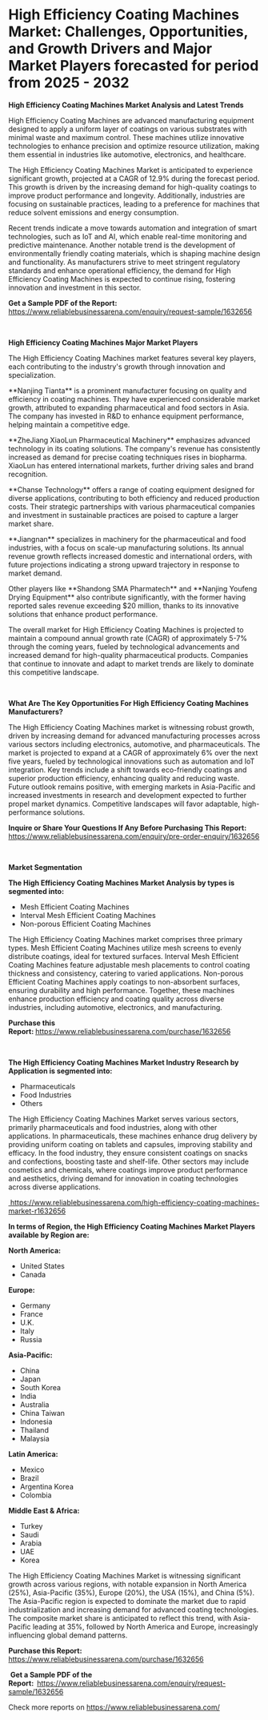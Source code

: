 <p><h1>High Efficiency Coating Machines Market: Challenges, Opportunities, and Growth Drivers and Major Market Players forecasted for period from 2025 - 2032</h1></p><p><strong>High Efficiency Coating Machines Market Analysis and Latest Trends</strong></p>
<p><p>High Efficiency Coating Machines are advanced manufacturing equipment designed to apply a uniform layer of coatings on various substrates with minimal waste and maximum control. These machines utilize innovative technologies to enhance precision and optimize resource utilization, making them essential in industries like automotive, electronics, and healthcare. </p><p>The High Efficiency Coating Machines Market is anticipated to experience significant growth, projected at a CAGR of 12.9% during the forecast period. This growth is driven by the increasing demand for high-quality coatings to improve product performance and longevity. Additionally, industries are focusing on sustainable practices, leading to a preference for machines that reduce solvent emissions and energy consumption.</p><p>Recent trends indicate a move towards automation and integration of smart technologies, such as IoT and AI, which enable real-time monitoring and predictive maintenance. Another notable trend is the development of environmentally friendly coating materials, which is shaping machine design and functionality. As manufacturers strive to meet stringent regulatory standards and enhance operational efficiency, the demand for High Efficiency Coating Machines is expected to continue rising, fostering innovation and investment in this sector.</p></p>
<p><strong>Get a Sample PDF of the Report:&nbsp;</strong> <a href="https://www.reliablebusinessarena.com/enquiry/request-sample/1632656?utm_campaign=1948&utm_medium=2&utm_source=Github&utm_content=ia&utm_term=29032025&utm_id=high-efficiency-coating-machines">https://www.reliablebusinessarena.com/enquiry/request-sample/1632656</a></p>
<p>&nbsp;</p>
<p><strong>High Efficiency Coating Machines Major Market Players</strong></p>
<p><p>The High Efficiency Coating Machines market features several key players, each contributing to the industry's growth through innovation and specialization. </p><p>**Nanjing Tianta** is a prominent manufacturer focusing on quality and efficiency in coating machines. They have experienced considerable market growth, attributed to expanding pharmaceutical and food sectors in Asia. The company has invested in R&D to enhance equipment performance, helping maintain a competitive edge.</p><p>**ZheJiang XiaoLun Pharmaceutical Machinery** emphasizes advanced technology in its coating solutions. The company's revenue has consistently increased as demand for precise coating techniques rises in biopharma. XiaoLun has entered international markets, further driving sales and brand recognition.</p><p>**Chanse Technology** offers a range of coating equipment designed for diverse applications, contributing to both efficiency and reduced production costs. Their strategic partnerships with various pharmaceutical companies and investment in sustainable practices are poised to capture a larger market share.</p><p>**Jiangnan** specializes in machinery for the pharmaceutical and food industries, with a focus on scale-up manufacturing solutions. Its annual revenue growth reflects increased domestic and international orders, with future projections indicating a strong upward trajectory in response to market demand.</p><p>Other players like **Shandong SMA Pharmatech** and **Nanjing Youfeng Drying Equipment** also contribute significantly, with the former having reported sales revenue exceeding $20 million, thanks to its innovative solutions that enhance product performance.</p><p>The overall market for High Efficiency Coating Machines is projected to maintain a compound annual growth rate (CAGR) of approximately 5-7% through the coming years, fueled by technological advancements and increased demand for high-quality pharmaceutical products. Companies that continue to innovate and adapt to market trends are likely to dominate this competitive landscape.</p></p>
<p>&nbsp;</p>
<p><strong>What Are The Key Opportunities For High Efficiency Coating Machines Manufacturers?</strong></p>
<p><p>The High Efficiency Coating Machines market is witnessing robust growth, driven by increasing demand for advanced manufacturing processes across various sectors including electronics, automotive, and pharmaceuticals. The market is projected to expand at a CAGR of approximately 6% over the next five years, fueled by technological innovations such as automation and IoT integration. Key trends include a shift towards eco-friendly coatings and superior production efficiency, enhancing quality and reducing waste. Future outlook remains positive, with emerging markets in Asia-Pacific and increased investments in research and development expected to further propel market dynamics. Competitive landscapes will favor adaptable, high-performance solutions.</p></p>
<p><strong>Inquire or Share Your Questions If Any Before Purchasing This Report:</strong> <a href="https://www.reliablebusinessarena.com/enquiry/pre-order-enquiry/1632656?utm_campaign=1948&utm_medium=2&utm_source=Github&utm_content=ia&utm_term=29032025&utm_id=high-efficiency-coating-machines">https://www.reliablebusinessarena.com/enquiry/pre-order-enquiry/1632656</a></p>
<p>&nbsp;</p>
<p><strong>Market Segmentation</strong></p>
<p><strong>The High Efficiency Coating Machines Market Analysis by types is segmented into:</strong></p>
<p><ul><li>Mesh Efficient Coating Machines</li><li>Interval Mesh Efficient Coating Machines</li><li>Non-porous Efficient Coating Machines</li></ul></p>
<p><p>The High Efficiency Coating Machines market comprises three primary types. Mesh Efficient Coating Machines utilize mesh screens to evenly distribute coatings, ideal for textured surfaces. Interval Mesh Efficient Coating Machines feature adjustable mesh placements to control coating thickness and consistency, catering to varied applications. Non-porous Efficient Coating Machines apply coatings to non-absorbent surfaces, ensuring durability and high performance. Together, these machines enhance production efficiency and coating quality across diverse industries, including automotive, electronics, and manufacturing.</p></p>
<p><strong>Purchase this Report:&nbsp;</strong><a href="https://www.reliablebusinessarena.com/purchase/1632656?utm_campaign=1948&utm_medium=2&utm_source=Github&utm_content=ia&utm_term=29032025&utm_id=high-efficiency-coating-machines">https://www.reliablebusinessarena.com/purchase/1632656</a></p>
<p>&nbsp;</p>
<p><strong>The High Efficiency Coating Machines Market Industry Research by Application is segmented into:</strong></p>
<p><ul><li>Pharmaceuticals</li><li>Food Industries</li><li>Others</li></ul></p>
<p><p>The High Efficiency Coating Machines Market serves various sectors, primarily pharmaceuticals and food industries, along with other applications. In pharmaceuticals, these machines enhance drug delivery by providing uniform coating on tablets and capsules, improving stability and efficacy. In the food industry, they ensure consistent coatings on snacks and confections, boosting taste and shelf-life. Other sectors may include cosmetics and chemicals, where coatings improve product performance and aesthetics, driving demand for innovation in coating technologies across diverse applications.</p></p>
<p><a href="https://www.reliablebusinessarena.com/high-efficiency-coating-machines-market-r1632656?utm_campaign=1948&utm_medium=2&utm_source=Github&utm_content=ia&utm_term=29032025&utm_id=high-efficiency-coating-machines">&nbsp;https://www.reliablebusinessarena.com/high-efficiency-coating-machines-market-r1632656</a></p>
<p><strong>In terms of Region, the High Efficiency Coating Machines Market Players available by Region are:</strong></p>
<p>
    <p> <strong> North America: </strong>
        <ul>
            <li>United States</li>
            <li>Canada</li>
        </ul>
        </p> 
    <p> <strong> Europe: </strong>
        <ul>
            <li>Germany</li>
            <li>France</li>
            <li>U.K.</li>
            <li>Italy</li>
            <li>Russia</li>
        </ul>
        </p> 
    <p> <strong> Asia-Pacific: </strong>
        <ul>
            <li>China</li>
            <li>Japan</li>
            <li>South Korea</li>
            <li>India</li>
            <li>Australia</li>
            <li>China Taiwan</li>
            <li>Indonesia</li>
            <li>Thailand</li>
            <li>Malaysia</li>
        </ul>
        </p> 
    <p> <strong> Latin America: </strong>
        <ul>
            <li>Mexico</li>
            <li>Brazil</li>
            <li>Argentina Korea</li>
            <li>Colombia</li>
        </ul>
        </p> 
    <p> <strong> Middle East & Africa: </strong>
        <ul>
            <li>Turkey</li>
            <li>Saudi</li>
            <li>Arabia</li>
            <li>UAE</li>
            <li>Korea</li>
        </ul>
    </p>
    </p>
<p><p>The High Efficiency Coating Machines Market is witnessing significant growth across various regions, with notable expansion in North America (25%), Asia-Pacific (35%), Europe (20%), the USA (15%), and China (5%). The Asia-Pacific region is expected to dominate the market due to rapid industrialization and increasing demand for advanced coating technologies. The composite market share is anticipated to reflect this trend, with Asia-Pacific leading at 35%, followed by North America and Europe, increasingly influencing global demand patterns.</p></p>
<p><strong>Purchase this Report: </strong><a href="https://www.reliablebusinessarena.com/purchase/1632656?utm_campaign=1948&utm_medium=2&utm_source=Github&utm_content=ia&utm_term=29032025&utm_id=high-efficiency-coating-machines">https://www.reliablebusinessarena.com/purchase/1632656</a></p>
<p>&nbsp;<strong>Get a Sample PDF of the Report:&nbsp;&nbsp;</strong><a href="https://www.reliablebusinessarena.com/enquiry/request-sample/1632656?utm_campaign=1948&utm_medium=2&utm_source=Github&utm_content=ia&utm_term=29032025&utm_id=high-efficiency-coating-machines">https://www.reliablebusinessarena.com/enquiry/request-sample/1632656</a></p>
<p><strong></strong></p>
<p>Check more reports on <a href="https://www.reliablebusinessarena.com/?utm_campaign=1948&utm_medium=2&utm_source=Github&utm_content=ia&utm_term=29032025&utm_id=high-efficiency-coating-machines">https://www.reliablebusinessarena.com/</a></p>
